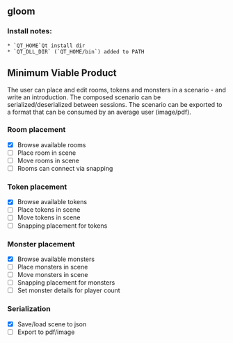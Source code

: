 ## gloom
### Install notes: 
    * `QT_HOME`Qt install dir
    * `QT_DLL_DIR` (`QT_HOME/bin`) added to PATH


## Minimum Viable Product
The user can place and edit rooms, tokens and monsters in a scenario - and write an introduction. The composed scenario can be serialized/deserialized between sessions. The scenario can be exported to a format that can be consumed by an average user (image/pdf).

### Room placement
- [x] Browse available rooms
- [ ] Place room in scene
- [ ] Move rooms in scene
- [ ] Rooms can connect via snapping

### Token placement
- [x] Browse available tokens
- [ ] Place tokens in scene
- [ ] Move tokens in scene
- [ ] Snapping placement for tokens

### Monster placement
- [x] Browse available monsters
- [ ] Place monsters in scene
- [ ] Move monsters in scene
- [ ] Snapping placement for monsters
- [ ] Set monster details for player count

### Serialization
- [X] Save/load scene to json
- [ ] Export to pdf/image